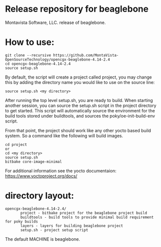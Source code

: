 # Release repository for beaglebone

Montavista Software, LLC. release of beaglebone.

How to use:
==========
```
git clone --recursive https://github.com/MontaVista-OpenSourceTechnology/opencgx-beaglebone-4.14-2.4
cd opencgx-beaglebone-4.14-2.4
source setup.sh
```

By default, the script will create a project called project, you may change this
by adding the directory name you would like to use on the source line:

```
source setup.sh <my directory>
```

After running the top level setup.sh, you are ready to build. When starting
another session, you can source the setup.sh script in the project directory
to get started. This script will automatically source the environment for
the build tools stored under buildtools, and sources the 
poky/oe-init-build-env script.

From that point, the project should work like any other yocto based build system. So
a command like the following will build images.

```
cd project
or
cd <my directory>
source setup.sh
bitbake core-image-minimal 
```

For additional information see the yocto documentaion: https://www.yoctoproject.org/docs/

directory layout:
================
```
opencgx-beaglebone-4.14-2.4/
       project - bitbake project for the beaglebone project build
       buildtools - build tools to provide minimal build requirement for poky builds
       layers - layers for building beaglebone project
       setup.sh - project setup script  
```

The default MACHINE is beaglebone.
